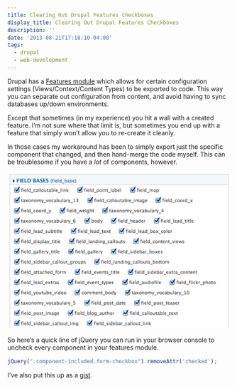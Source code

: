 ```yaml
---
title: Clearing Out Drupal Features Checkboxes
display_title: Clearing Out Drupal Features Checkboxes
description: ''
date: '2013-08-21T17:18:10-04:00'
tags:
  - drupal
  - web-development
---
```

Drupal has a [Features module](https://drupal.org/project/features) which allows for certain configuration settings (Views/Context/Content Types) to be exported to code. This way you can separate out configuration from content, and avoid having to sync databases up/down environments.

Except that sometimes (in my experience) you hit a wall with a created feature. I’m not sure where that limit is, but sometimes you end up with a feature that simply won’t allow you to re-create it cleanly.

In those cases my workaround has been to simply export just the specific component that changed, and then hand-merge the code myself. This can be troublesome if you have a *lot* of components, however.

![A list of active checkboxes for Drupal 7 features.](checkboxes.png "That’s maybe 1/20th of the checkboxes for this feature. Which is a lot of clicking.") 

So here’s a quick line of jQuery you can run in your browser console to uncheck every component in your features module.

```js
jQuery(".component-included.form-checkbox").removeAttr('checked');

```

I’ve also put this up as a [gist](https://gist.github.com/dirtystylus/6295769).
